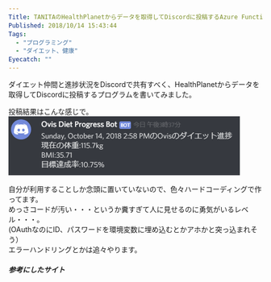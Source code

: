 ```yaml
---
Title: TANITAのHealthPlanetからデータを取得してDiscordに投稿するAzure Functionsを作った
Published: 2018/10/14 15:43:44
Tags:
  - "プログラミング"
  - "ダイエット、健康"
Eyecatch: ""
---
```

ダイエット仲間と進捗状況をDiscordで共有すべく、HealthPlanetからデータを取得してDiscordに投稿するプログラムを書いてみました。  


投稿結果はこんな感じで。  
![](20181014153852.png) 

自分が利用することしか念頭に置いていないので、色々ハードコーディングで作ってます。  
めっさコードが汚い・・・というか糞すぎて人に見せるのに勇気がいるレベル・・・。  
(OAuthなのにID、パスワードを環境変数に埋め込むとかアホかと突っ込まれそう）  
エラーハンドリングとかは追々やります。  


<?# EmbedLink "https://github.com/Ovis/SendDietProgress" /?>




##### 参考にしたサイト  

<?# EmbedLink "http://blog.livedoor.jp/tkarasuma/archives/1037075216.html" /?>

<?# EmbedLink "http://www.mirandora.com/?p=808" /?>

<?# EmbedLink "https://muziyoshiz.hatenablog.com/entry/2016/01/11/234921" /?>

<?# EmbedLink "http://ryuichi111std.hatenablog.com/entry/2017/07/20/061843" /?>

<?# EmbedLink "https://qiita.com/TsuyoshiUshio@github/items/190437a7099ded9ce731" /?>

